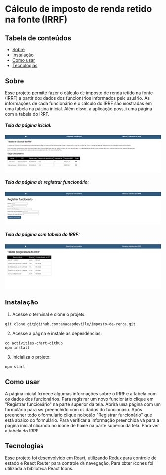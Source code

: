 # Cálculo de imposto de renda retido na fonte (IRRF)


## Tabela de conteúdos
  * [Sobre](#Sobre)
  * [Instalação](#instalação)
  * [Como usar](#como-usar)
  * [Tecnologias](#tecnologias)

## Sobre
Esse projeto permite fazer o cálculo de imposto de renda retido na fonte (IRRF) a partir dos dados dos funcionários informados pelo usuário. As informações de cada funcionário e o cálculo do IRRF são mostradas em uma tabela na página inicial. Além disso, a aplicação possui uma página com a tabela do IRRF.

##### Tela da página inicial:
![pagina-inicial](https://github.com/anacapdeville/imposto-de-renda/blob/master/images/pagina-inicial.png?raw=true)
##### Tela da página de registrar funcionário:
![pagina-registrar](https://github.com/anacapdeville/imposto-de-renda/blob/master/images/registrar.png?raw=true)
##### Tela da página com tabela do IRRF:
![pagina-tabela](https://github.com/anacapdeville/imposto-de-renda/blob/master/images/tabela.png?raw=true)

## Instalação
1. Acesse o terminal e clone o projeto:

```
git clone git@github.com:anacapdeville/imposto-de-renda.git
```

2. Acesse a página e instale as dependências:
```
cd activities-chart-github
npm install
```

3. Inicializa o projeto:
```
npm start
```

## Como usar
A página inicial fornece algumas informações sobre o IRRF e a tabela com os dados dos funcionários. Para registrar um novo funcionário clique em "Registrar funcionário" na parte superior da tela. Abrirá uma página com um formulário para ser preenchido com os dados do funcionário. Após preencher todo o formulário clique no botão "Registrar funcionário" que está abaixo do formulário. Para verificar a informação preenchida vá para a página inicial clicando no ícone de home na parte superior da tela. Para ver a tabela do IRRF
## Tecnologias
Esse projeto foi desenvolvido em React, utilizando Redux para controle de estado e React Router para controle da navegação. Para obter ícones foi utilizada a biblioteca React Icons.